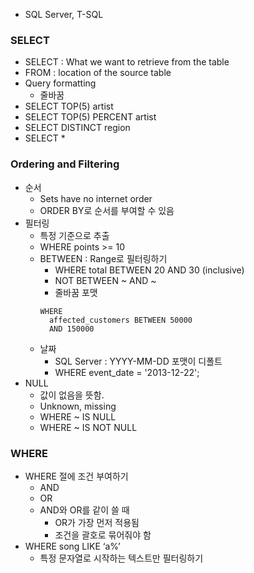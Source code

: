 - SQL Server, T-SQL

### SELECT
- SELECT : What we want to retrieve from the table
- FROM : location of the source table
- Query formatting
    - 줄바꿈
- SELECT TOP(5) artist
- SELECT TOP(5) PERCENT artist
- SELECT DISTINCT region
- SELECT *


### Ordering and Filtering
- 순서
    - Sets have no internet order
    - ORDER BY로 순서를 부여할 수 있음
- 필터링
    - 특정 기준으로 추출
    - WHERE points >= 10
    - BETWEEN : Range로 필터링하기
        - WHERE total BETWEEN 20 AND 30 (inclusive)
        - NOT BETWEEN ~ AND ~
        - 줄바꿈 포맷
        ```
        WHERE
          affected_customers BETWEEN 50000
          AND 150000
        ```
    - 날짜
        - SQL Server : YYYY-MM-DD 포맷이 디폴트
        - WHERE  event_date = '2013-12-22';
- NULL
    - 값이 없음을 뜻함.
    - Unknown, missing
    - WHERE ~ IS NULL
    - WHERE ~ IS NOT NULL

### WHERE
- WHERE 절에 조건 부여하기
    - AND
    - OR
    - AND와 OR를 같이 쓸 때
        - OR가 가장 먼저 적용됨
        - 조건을 괄호로 묶어줘야 함
- WHERE song LIKE ‘a%’
    - 특정 문자열로 시작하는 텍스트만 필터링하기
